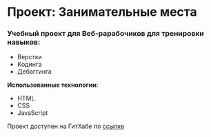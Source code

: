 # Проект: Занимательные места 

### Учебный проект для Веб-рарабочиков для тренировки навыков:

* Верстки
* Кодинга
* Дебаггинга

**Использованные технологии:**

* HTML
* CSS
* JavaScript

Проект доступен на ГитХабе по [ссылке](https://vskostenko.github.io/mesto/index.html)

